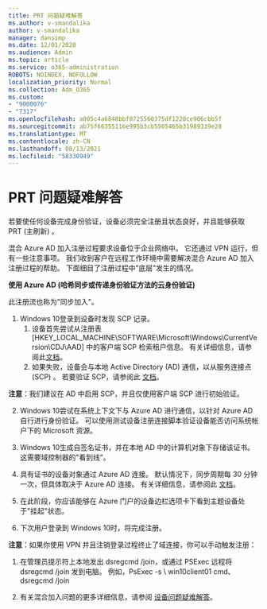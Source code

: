 ```yaml
---
title: PRT 问题疑难解答
ms.author: v-smandalika
author: v-smandalika
manager: dansimp
ms.date: 12/01/2020
ms.audience: Admin
ms.topic: article
ms.service: o365-administration
ROBOTS: NOINDEX, NOFOLLOW
localization_priority: Normal
ms.collection: Adm_O365
ms.custom:
- "9000076"
- "7317"
ms.openlocfilehash: a005c4a6848bbf0725560375df1220ce906cbb5f
ms.sourcegitcommit: ab75f66355116e995b3cb5505465b31989339e28
ms.translationtype: MT
ms.contentlocale: zh-CN
ms.lasthandoff: 08/13/2021
ms.locfileid: "58330949"
---
```

# <a name="troubleshoot-prt-issue"></a>PRT 问题疑难解答

若要使任何设备完成身份验证，设备必须完全注册且状态良好，并且能够获取 PRT (主刷新) 。

混合 Azure AD 加入注册过程要求设备位于企业网络中。 它还通过 VPN 运行，但有一些注意事项。 我们收到客户在远程工作环境中需要解决混合 Azure AD 加入注册过程的帮助。 下面细目了注册过程中"底层"发生的情况。

**使用 Azure AD (哈希同步或传递身份验证方法的云身份验证)**

此注册流也称为"同步加入"。

1. Windows 10登录到设备时发现 SCP 记录。
    1. 设备首先尝试从注册表 [HKEY_LOCAL_MACHINE\SOFTWARE\Microsoft\Windows\CurrentVersion\CDJ\AAD] 中的客户端 SCP 检索租户信息。 有关详细信息，请参阅此[文档](https://docs.microsoft.com/azure/active-directory/devices/hybrid-azuread-join-control)。
    2. 如果失败，设备会与本地 Active Directory (AD) 通信，以从服务连接点 (SCP) 。 若要验证 SCP，请参阅此 [文档](https://docs.microsoft.com/azure/active-directory/devices/hybrid-azuread-join-manual#configure-a-service-connection-point)。 

**注意**：我们建议在 AD 中启用 SCP，并且仅使用客户端 SCP 进行初始验证。

2. Windows 10尝试在系统上下文下与 Azure AD 进行通信，以针对 Azure AD 自行进行身份验证。 可以使用测试设备注册连接脚本验证设备能否访问系统帐户下的 Microsoft 资源。

3. Windows 10生成自签名证书，并在本地 AD 中的计算机对象下存储该证书。 这需要域控制器的"看到线"。

4. 具有证书的设备对象通过 Azure AD 连接。 默认情况下，同步周期每 30 分钟一次，但具体取决于 Azure AD 连接。 有关详细信息，请参阅此 [文档](https://docs.microsoft.com/azure/active-directory/hybrid/how-to-connect-sync-configure-filtering#organizational-unitbased-filtering)。

5. 在此阶段，你应该能够在 Azure 门户的设备边栏选项卡下看到主题设备处于"挂起"状态。

6. 下次用户登录到 Windows 10时，将完成注册。 

**注意**：如果你使用 VPN 并且注销登录过程终止了域连接，你可以手动触发注册：
 1. 在管理员提示符上本地发出 dsregcmd /join，或通过 PSExec 远程将 dsregcmd /join 发到电脑。 例如，PsExec -s \\ win10client01 cmd、 dsregcmd /join

 2. 有关混合加入问题的更多详细信息，请参阅 [设备问题疑难解答](https://techcommunity.microsoft.com/t5/azure-active-directory-identity/azure-ad-mailbag-frequent-questions-about-using-device-based/ba-p/1257344)。
